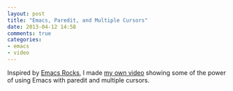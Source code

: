 ```yaml
---
layout: post
title: "Emacs, Paredit, and Multiple Cursors"
date: 2013-04-12 14:58
comments: true
categories: 
- emacs
- video
---
```

Inspired by [Emacs Rocks](http://emacsrocks.com), I made [my own video](http://www.youtube.com/watch?v=4wvLGJQxEjQ) showing some of the power of using Emacs with paredit and multiple cursors.
